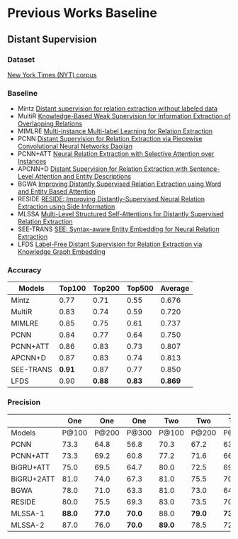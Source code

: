 # Previous Works Baseline
## Distant Supervision
### Dataset
[New York Times (NYT) corpus](http://iesl.cs.umass.edu/riedel/ecml/)
### Baseline
- Mintz [Distant supervision for relation extraction without labeled data](http://www.aclweb.org/anthology/P09-1113)
- MultiR [Knowledge-Based Weak Supervision for Information Extraction of Overlapping Relations](http://www.aclweb.org/anthology/P11-1055)
- MIMLRE [Multi-instance Multi-label Learning for Relation Extraction](http://www.aclweb.org/anthology/D12-1042)
- PCNN [Distant Supervision for Relation Extraction via Piecewise Convolutional Neural Networks
Daojian](http://www.emnlp2015.org/proceedings/EMNLP/pdf/EMNLP203.pdf)
- PCNN+ATT [Neural Relation Extraction with Selective Attention over Instances](http://www.aclweb.org/anthology/P16-1200)
- APCNN+D [Distant Supervision for Relation Extraction with Sentence-Level Attention and Entity Descriptions](<https://pdfs.semanticscholar.org/b8da/823ad81e3b8e5b80d8286129fdb1d9132e7.pdf?_ga=2.25061362.950242724.1556102255-1721389731.1530185202>) 
- BGWA [Improving Distantly Supervised Relation Extraction using Word and Entity Based Attention](https://arxiv.org/pdf/1804.06987.pdf)
- RESIDE [RESIDE: Improving Distantly-Supervised Neural Relation Extraction using Side Information](http://malllabiisc.github.io/publications/papers/reside_emnlp18.pdf)
- MLSSA [Multi-Level Structured Self-Attentions for Distantly Supervised Relation Extraction](https://www.aclweb.org/anthology/D18-1245)
- SEE-TRANS [SEE: Syntax-aware Entity Embedding for Neural Relation Extraction](http://arxiv.org/abs/1801.03603)
- LFDS [Label-Free Distant Supervision for Relation Extraction via Knowledge Graph Embedding](http://aclweb.org/anthology/D18-1248)
### Accuracy

| Models 	| Top100 	| Top200 	| Top500 	| Average 	|
|--------	|--------	|--------	|--------	|---------	|
|    Mintz    	|0.77    |0.71    |0.55    |0.676    |
|   MultiR     	|0.83    |0.74    |0.59    |0.720    |
|    MIMLRE    	|0.85    |0.75    |0.61    |0.737    |
|    PCNN    	  |0.84    |0.77    |0.64    |0.750    |
|    PCNN+ATT   |0.86    |0.83    |0.73    |0.807    |
|   APCNN+D     |0.87    |0.83    |0.74    |0.813    |
|    SEE-TRANS  |**0.91**|0.87    |0.77    |0.850    |
|    LFDS    	  |0.90    |**0.88**|**0.83**|**0.869**|

### Precision
|  	| One 	| One 	| One 	| Two 	| Two 	| Two 	| All 	| All 	| All 	|
|------------	|-------	|-------	|-------	|-------	|-------	|-------	|-------	|-------	|-------	|
| Models 	    | P@100 	| P@200 	| P@300 	| P@100 	| P@200 	| P@300 	| P@100 	| P@200 	| P@300 	|
| PCNN 	      | 73.3 	  | 64.8 	  | 56.8 	  | 70.3 	  | 67.2 	  | 63.1 	  | 72.3 	  | 69.7 	  | 64.1 	  |
| PCNN+ATT 	  | 73.3 	  | 69.2 	  | 60.8 	  | 77.2 	  | 71.6 	  | 66.1 	  | 76.2 	  | 73.1 	  | 67.4 	  |
| BiGRU+ATT 	| 75.0 	  | 69.5 	  | 64.7 	  | 80.0 	  | 72.5 	  | 69.3 	  | 82.0 	  | 76.5 	  | 71.3 	  |
| BiGRU+2ATT 	| 81.0 	  | 74.0 	  | 67.3 	  | 81.0 	  | 75.5 	  | 70.7 	  | 81.0 	  | 76.0 	  | 72.7 	  |
| BGWA 	      | 78.0 	  | 71.0 	  | 63.3 	  | 81.0 	  | 73.0 	  | 64.0 	  | 82.0 	  | 75.0 	  | 72.0 	  |
| RESIDE 	    | 80.0 	  | 75.5 	  | 69.3 	  | 83.0 	  | 73.5 	  | 70.6 	  | 84.0    | 78.5 	  | 75.6 	  |
| MLSSA-1 	  | **88.0**| **77.0**| **70.0**| 88.0 	  | **79.0**| **73.3**| 87.0 	  | **81.5**| 76.0  	|
| MLSSA-2 	  | 87.0 	  | 76.0 	  | **70.0**| **89.0**| 78.5 	  | 72.3 	  | **90.0**| **81.5**| **77.0**|
